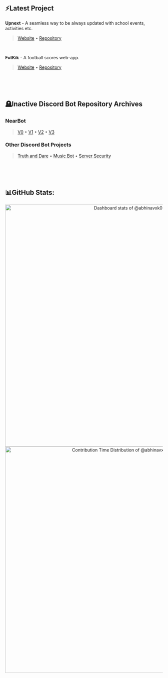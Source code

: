 ## ⚡Latest Project
**Upnext** - A seamless way to be always updated with school events, activities etc. <br> 
> [Website](https://upnext0.vercel.app) • [Repository](https://github.com/abhinavxk0/upnext)
<br>

**FutKik** - A football scores web-app. <br> 
> [Website](https://futkik.vercel.app/) • [Repository](https://github.com/abhinavxk0/twelfthman)
<br>
<br>
<br>

## 🪦Inactive Discord Bot Repository Archives
### NearBot
> [V0](https://github.com/abhinavxk0/nearbeta0) •
[V1](https://github.com/abhinavxk0/nearbeta1) •
[V2](https://github.com/abhinavxk0/nearbot2) •
[V3](https://github.com/abhinavxk0/nearbot)

### Other Discord Bot Projects
> [Truth and Dare](https://github.com/abhinavxk0/truth-and-dare) •
[Music Bot](https://github.com/abhinavxk0/musicbot) •
[Server Security](https://github.com/abhinavxk0/antinuke)
<br>
<br>
<br>

## 📊GitHub Stats:
<!-- Copy-paste in your Readme.md file -->

<a href="https://next.ossinsight.io/widgets/official/compose-user-dashboard-stats?user_id=80951367" target="_blank" style="display: block" align="center">
  <picture>
    <source media="(prefers-color-scheme: dark)" srcset="https://next.ossinsight.io/widgets/official/compose-user-dashboard-stats/thumbnail.png?user_id=80951367&image_size=auto&color_scheme=dark" width="771" height="auto">
    <img alt="Dashboard stats of @abhinavxk0" src="https://next.ossinsight.io/widgets/official/compose-user-dashboard-stats/thumbnail.png?user_id=80951367&image_size=auto&color_scheme=light" width="771" height="auto">
  </picture>
</a>

<!-- Made with [OSS Insight](https://ossinsight.io/) -->

<!-- Copy-paste in your Readme.md file -->

<a href="https://next.ossinsight.io/widgets/official/analyze-user-contribution-time-distribution?period=all_times&user_id=80951367" target="_blank" style="display: block" align="center">
  <picture>
    <source media="(prefers-color-scheme: dark)" srcset="https://next.ossinsight.io/widgets/official/analyze-user-contribution-time-distribution/thumbnail.png?period=all_times&user_id=80951367&image_size=auto&color_scheme=dark" width="721" height="auto">
    <img alt="Contribution Time Distribution of @abhinavxk0" src="https://next.ossinsight.io/widgets/official/analyze-user-contribution-time-distribution/thumbnail.png?period=all_times&user_id=80951367&image_size=auto&color_scheme=light" width="721" height="auto">
  </picture>
</a>

<!-- Made with [OSS Insight](https://ossinsight.io/) -->
